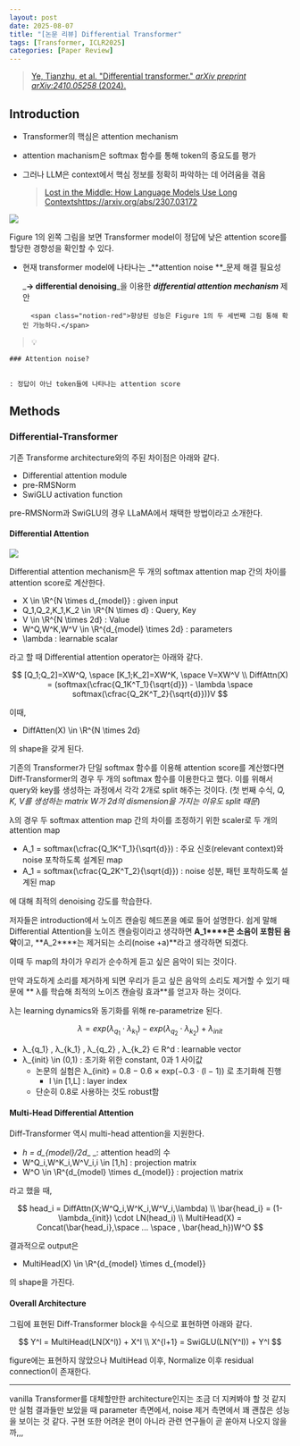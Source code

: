 ```yaml
---
layout: post
date: 2025-08-07
title: "[논문 리뷰] Differential Transformer"
tags: [Transformer, ICLR2025]
categories: [Paper Review]
---
```


> [Ye, Tianzhu, et al. "Differential transformer." ](https://arxiv.org/abs/2410.05258)[_arXiv preprint arXiv:2410.05258_](https://arxiv.org/abs/2410.05258)[ (2024).](https://arxiv.org/abs/2410.05258)



## Introduction

- Transformer의 핵심은 attention mechanism
- attention machanism은 softmax 함수를 통해 token의 중요도를 평가
- 그러나 LLM은 context에서 핵심 정보를 정확히 파악하는 데 어려움을 겪음

	> [Lost in the Middle: How Language Models Use Long Contextshttps://arxiv.org/abs/2307.03172](https://arxiv.org/abs/2307.03172)


![](https://prod-files-secure.s3.us-west-2.amazonaws.com/542b861c-36a8-4051-84e5-8804b6728dba/9083ea56-691a-4752-ae26-47f403431ac8/image.png?X-Amz-Algorithm=AWS4-HMAC-SHA256&X-Amz-Content-Sha256=UNSIGNED-PAYLOAD&X-Amz-Credential=ASIAZI2LB4666GC2SJFM%2F20250923%2Fus-west-2%2Fs3%2Faws4_request&X-Amz-Date=20250923T110106Z&X-Amz-Expires=3600&X-Amz-Security-Token=IQoJb3JpZ2luX2VjELv%2F%2F%2F%2F%2F%2F%2F%2F%2F%2FwEaCXVzLXdlc3QtMiJHMEUCIQCqoHEhdnMuSFFq%2BeQyHbFcGxr1r%2FuY15HeOxrSm6%2BgIAIgEqo4iJAWUgAA1WirENHLK4yqYYJ727UaaXYZcKe%2FzlQq%2FwMIRBAAGgw2Mzc0MjMxODM4MDUiDJOLyN0%2FtQDWMz3VxyrcAzDSsK5zQqFeqZpma55LIKor%2BOGfmm%2F0eOwfRXpN5BvHhj0T5lbYtO6ox8GG%2BdtqqZ9KyvbT%2FNzKEkl5qtFMWn6IQZQLHuucZG4eH05%2BYWr2gCzKIQ8ghbDNpGsTURVoAuNQmB7%2BGKtnKwok%2FAONUtJ%2FDl6UWeeiDAgWB8nvsU29qJnUmAoHSwVUX87%2FSom6Nwsvis1lkcnmVRCUGS5OLhWgN9E%2B83rb2dHFrCaLThoZ0xLG6MphaiQiV%2FwmfrfII5hC%2BR28bHLj%2B2qXFGGgdSmN1DafM88rWLCxojdreKm1adWCnUXOPC6xC2phRHVJO2KJXfG6tDAew5jG6FGmaXO6itK8Cl7lAbHZKwXX%2BfInFo69dYb7eyXfpKCqsGaGnE1pA5QRuJ4D50lu1a9SKkySzjlIS8LCxMHt0PfYp6NCa9zxbUmDD%2B%2BOADxsX59RPve2JcdQNDoCokSwp0CprpplBTdSfEKd3sOXk6PCpNFVkLfxkOHb%2FAeqTHBOTLVZMZuk9dEQdh8qEJOSLnkNNQ19lULZ5aHQ9ypLHnMvgs7bg8dgCtlb5z0%2FUaXWk4N7%2B0KEWt6GbYdi7h63aHSIOXD6cuSQGUxbsr25tUBKojwM37sU8gxc0RFI6HirMLn3ycYGOqUBc982H%2FpNGDujeAWdAuOohxnHcnW1dXw7T%2Fc0W9OQA9aP%2B1jnmxIiUJOQVMPNbtNJrxZik967np%2BGcpDKaTG8I%2FXF%2BNKtdyOOcWT%2BOsX%2FLl3f%2BYGPUI0Hg%2BXHxLA%2BrIn2xMh%2Bjp6XV6p5DdLsqaPRBM8IzL8lOY%2B4eenIknLzwqLSOYTYd%2FqCV8hnuMKYdcp5USXeKfujydsCjGbDxJ94x9kjy%2B5Y&X-Amz-Signature=c4a4ee0b0c6658c26c526952c2dba22260be52d395d2a82e667a5733fa61c3ca&X-Amz-SignedHeaders=host&x-amz-checksum-mode=ENABLED&x-id=GetObject)


Figure 1의 왼쪽 그림을 보면 Transformer model이 정답에 낮은 attention score를 할당한 경향성을 확인할 수 있다.

- 현재 transformer model에 나타나는 _**attention noise **_문제 해결 필요성

	_**→ differential denoising**_을 이용한 _**differential attention mechanism**_ 제안


		<span class="notion-red">향상된 성능은 Figure 1의 두 세번째 그림 통해 확인 가능하다.</span>


> 💡 


	### Attention noise?


	: 정답이 아닌 token들에 나타나는 attention score



## Methods



### Differential-Transformer


기존 Transforme architecture와의 주된 차이점은 아래와 같다.

- Differential attention module
- pre-RMSNorm
- SwiGLU activation function

pre-RMSNorm과 SwiGLU의 경우 LLaMA에서 채택한 방법이라고 소개한다.



#### Differential Attention


![](https://prod-files-secure.s3.us-west-2.amazonaws.com/542b861c-36a8-4051-84e5-8804b6728dba/116d70b2-1963-4810-9167-f4c7d8a06e8f/image.png?X-Amz-Algorithm=AWS4-HMAC-SHA256&X-Amz-Content-Sha256=UNSIGNED-PAYLOAD&X-Amz-Credential=ASIAZI2LB4666GC2SJFM%2F20250923%2Fus-west-2%2Fs3%2Faws4_request&X-Amz-Date=20250923T110106Z&X-Amz-Expires=3600&X-Amz-Security-Token=IQoJb3JpZ2luX2VjELv%2F%2F%2F%2F%2F%2F%2F%2F%2F%2FwEaCXVzLXdlc3QtMiJHMEUCIQCqoHEhdnMuSFFq%2BeQyHbFcGxr1r%2FuY15HeOxrSm6%2BgIAIgEqo4iJAWUgAA1WirENHLK4yqYYJ727UaaXYZcKe%2FzlQq%2FwMIRBAAGgw2Mzc0MjMxODM4MDUiDJOLyN0%2FtQDWMz3VxyrcAzDSsK5zQqFeqZpma55LIKor%2BOGfmm%2F0eOwfRXpN5BvHhj0T5lbYtO6ox8GG%2BdtqqZ9KyvbT%2FNzKEkl5qtFMWn6IQZQLHuucZG4eH05%2BYWr2gCzKIQ8ghbDNpGsTURVoAuNQmB7%2BGKtnKwok%2FAONUtJ%2FDl6UWeeiDAgWB8nvsU29qJnUmAoHSwVUX87%2FSom6Nwsvis1lkcnmVRCUGS5OLhWgN9E%2B83rb2dHFrCaLThoZ0xLG6MphaiQiV%2FwmfrfII5hC%2BR28bHLj%2B2qXFGGgdSmN1DafM88rWLCxojdreKm1adWCnUXOPC6xC2phRHVJO2KJXfG6tDAew5jG6FGmaXO6itK8Cl7lAbHZKwXX%2BfInFo69dYb7eyXfpKCqsGaGnE1pA5QRuJ4D50lu1a9SKkySzjlIS8LCxMHt0PfYp6NCa9zxbUmDD%2B%2BOADxsX59RPve2JcdQNDoCokSwp0CprpplBTdSfEKd3sOXk6PCpNFVkLfxkOHb%2FAeqTHBOTLVZMZuk9dEQdh8qEJOSLnkNNQ19lULZ5aHQ9ypLHnMvgs7bg8dgCtlb5z0%2FUaXWk4N7%2B0KEWt6GbYdi7h63aHSIOXD6cuSQGUxbsr25tUBKojwM37sU8gxc0RFI6HirMLn3ycYGOqUBc982H%2FpNGDujeAWdAuOohxnHcnW1dXw7T%2Fc0W9OQA9aP%2B1jnmxIiUJOQVMPNbtNJrxZik967np%2BGcpDKaTG8I%2FXF%2BNKtdyOOcWT%2BOsX%2FLl3f%2BYGPUI0Hg%2BXHxLA%2BrIn2xMh%2Bjp6XV6p5DdLsqaPRBM8IzL8lOY%2B4eenIknLzwqLSOYTYd%2FqCV8hnuMKYdcp5USXeKfujydsCjGbDxJ94x9kjy%2B5Y&X-Amz-Signature=cdcee170640b04ed0d8a319969be094a7ce1f653ce432be1b3b7ac33ba729a3c&X-Amz-SignedHeaders=host&x-amz-checksum-mode=ENABLED&x-id=GetObject)


Differential attention mechanism은 두 개의 softmax attention map 간의 차이를 attention score로 계산한다.

- X \in \R^{N \times d\_{model}} : given input
- Q\_1,Q\_2,K\_1,K\_2 \in \R^{N \times d} : Query, Key
- V \in \R^{N \times 2d} : Value
- W^Q,W^K,W^V \in \R^{d\_{model} \times 2d} : parameters
- \lambda : learnable scalar

라고 할 때 Differential attention operator는 아래와 같다.


$$
[Q_1;Q_2]=XW^Q, \space [K_1;K_2]=XW^K, \space V=XW^V \\
DiffAttn(X) = (softmax(\cfrac{Q_1K^T_1}{\sqrt{d}}) - \lambda \space softmax(\cfrac{Q_2K^T_2}{\sqrt{d}}))V
$$


이때,

- DiffAtten(X) \in \R^{N \times 2d}

의 shape을 갖게 된다.


기존의 Transformer가 단일 softmax 함수를 이용해 attention score를 계산했다면 Diff-Transformer의 경우 두 개의 softmax 함수를 이용한다고 했다. 이를 위해서 query와 key를 생성하는 과정에서 각각 2개로 split 해주는 것이다. <span class="notion-red">(첫 번째 수식, </span><span class="notion-red">_Q, K, V를 생성하는 matrix W가 2d의 dismension을 가지는 이유도 split 때문_</span><span class="notion-red">)</span>


 λ의 경우 두 softmax attention map 간의 차이를 조정하기 위한 scaler로 두 개의 attention map

- A\_1 = softmax(\cfrac{Q\_1K^T\_1}{\sqrt{d}}) : 주요 신호(relevant context)와 noise 포착하도록 설계된 map
- A\_1 = softmax(\cfrac{Q\_2K^T\_2}{\sqrt{d}}) : noise 성분, 패턴 포착하도록 설계된 map 

에 대해 최적의 denoising 강도를 학습한다.


저자들은 introduction에서 노이즈 캔슬링 헤드폰을 예로 들어 설명한다. 쉽게 말해 Differential Attention을 노이즈 캔슬링이라고 생각하면 **A\_1****은 소음이 포함된 음악**이고, **A\_2****는 제거되는 소리(noise +a)**라고 생각하면 되겠다. 


이때 두 map의 차이가 우리가 순수하게 듣고 싶은 음악이 되는 것이다. 


만약 과도하게 소리를 제거하게 되면 우리가 듣고 싶은 음악의 소리도 제거할 수 있기 때문에 ** λ를 학습해 최적의 노이즈 캔슬링 효과**를 얻고자 하는 것이다.


λ는 learning dynamics와 동기화를 위해 re-parametrize 된다.


$$
\lambda = exp(\lambda_{q_1} \cdot \lambda_{k_1}) - exp(\lambda_{q_2} \cdot \lambda_{k_2}) + \lambda_{init}
$$

- λ\_{q\_1} , λ\_{k\_1} , λ\_{q\_2} , λ\_{k\_2} ∈ R^d : learnable vector
- λ\_{init} \in (0,1) : 초기화 위한 constant, 0과 1 사이값
	- 논문의 실험은 λ\_{init} = 0.8 − 0.6 × exp(−0.3 · (l − 1)) 로 초기화해 진행
		- l \in [1,L] : layer index
	- 단순히 0.8로 사용하는 것도 robust함


#### **Multi-Head Differential Attention**


Diff-Transformer 역시 multi-head attention을 지원한다.

- _h = d\_{model}/2d__ _: attention head의 수
- W^Q\_i,W^K\_i,W^V\_i,i \in [1,h] : projection matrix
- W^O \in \R^{d\_{model} \times d\_{model}} : projection matrix

라고 했을 때,


$$
head_i = DiffAttn(X;W^Q_i,W^K_i,W^V_i,\lambda) \\
\bar{head_i} = (1-\lambda_{init}) \cdot LN(head_i) \\
MultiHead(X) = Concat(\bar{head_i},\space ... \space , \bar{head_h})W^O
$$


결과적으로 output은

- MultiHead(X) \in \R^{d\_{model} \times d\_{model}}

의 shape을 가진다.



#### Overall Architecture


그림에 표현된 Diff-Transformer block을 수식으로 표현하면 아래와 같다.


$$
Y^l = MultiHead(LN(X^l)) + X^l \\
X^{l+1} = SwiGLU(LN(Y^l)) + Y^l
$$


figure에는 표현하지 않았으나 MultiHead 이후, Normalize 이후 residual connection이 존재한다.


---


vanilla Transformer를 대체할만한 architecture인지는 조금 더 지켜봐야 할 것 같지만 실험 결과들만 보았을 때 parameter 측면에서, noise 제거 측면에서 꽤 괜찮은 성능을 보이는 것 같다. 구현 또한 어려운 편이 아니라 관련 연구들이 곧 쏟아져 나오지 않을까,,,

